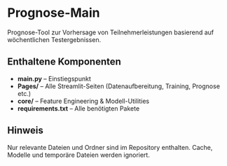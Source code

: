 # Prognose-Main

Prognose-Tool zur Vorhersage von Teilnehmerleistungen basierend auf wöchentlichen Testergebnissen.

## Enthaltene Komponenten

- **main.py** – Einstiegspunkt
- **Pages/** – Alle Streamlit-Seiten (Datenaufbereitung, Training, Prognose etc.)
- **core/** – Feature Engineering & Modell-Utilities
- **requirements.txt** – Alle benötigten Pakete

## Hinweis

Nur relevante Dateien und Ordner sind im Repository enthalten. Cache, Modelle und temporäre Dateien werden ignoriert.
